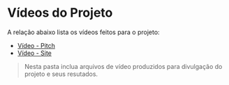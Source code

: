 # Vídeos do Projeto
A relação abaixo lista os vídeos feitos para o projeto:
 - [Vídeo - Pitch](https://drive.google.com/file/d/1rw7Z5M4CyLtzElaiMC1h6NQRUEy9Je2v/view?usp=sharing)
 - [Vídeo - Site](https://drive.google.com/file/d/1e8iOAQD7WTnOibBtxI97ggf5SzpyeEeu/view?usp=sharing)

> Nesta pasta inclua arquivos de vídeo produzidos para divulgação do 
> projeto e seus resutados.

